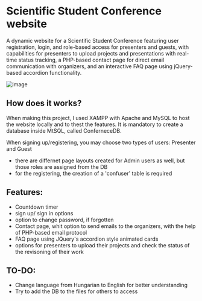 # Scientific Student Conference website
A dynamic website for a Scientific Student Conference featuring user registration, login, and role-based access for presenters and guests, 
with capabilities for presenters to upload projects and presentations with real-time status tracking, 
a PHP-based contact page for direct email communication with organizers, and an interactive FAQ page using jQuery-based accordion functionality.

![image](https://github.com/user-attachments/assets/4972d352-04a2-499e-8b69-2a142d8925ae)



## How does it works?

When making this project, I used XAMPP with Apache and MySQL to host the website locally and to thest the features.
It is mandatory to create a database inside MtSQL, called ConferneceDB.

When signing up/registering, you may choose two types of users: Presenter and Guest
* there are differnet page layouts created for Admin users as well, but those roles are assigned from the DB
* for the registering, the creation of a 'confuser' table is required



## Features:

- Countdown timer
- sign up/ sign in options
- option to change password, if forgotten
- Contact page, whit option to send emails to the organizers, with the help of PHP-based email protocol
- FAQ page using JQuery's accordion style animated cards
- options for presenters to upload their projects and check the status of the revisoning of their work



## TO-DO:

- Change language from Hungarian to English for better understanding
- Try to add the DB to the files for others to access
